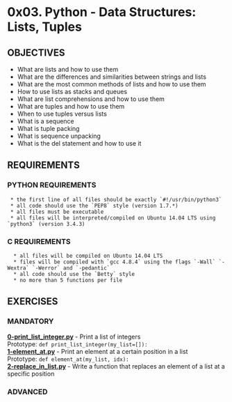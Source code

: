 # 0x03. Python - Data Structures: Lists, Tuples  

## OBJECTIVES   
   * What are lists and how to use them
   * What are the differences and similarities between strings and lists
   * What are the most common methods of lists and how to use them
   * How to use lists as stacks and queues
   * What are list comprehensions and how to use them
   * What are tuples and how to use them
   * When to use tuples versus lists
   * What is a sequence
   * What is tuple packing
   * What is sequence unpacking
   * What is the del statement and how to use it

## REQUIREMENTS   

### PYTHON REQUIREMENTS
     * the first line of all files should be exactly `#!/usr/bin/python3`   
     * all code should use the `PEP8` style (version 1.7.*)   
     * all files must be executable   
     * all files will be interpreted/compiled on Ubuntu 14.04 LTS using `python3` (version 3.4.3)   

### C REQUIREMENTS  
      * all files will be compiled on Ubuntu 14.04 LTS
      * files will be compiled with `gcc 4.8.4` using the flags `-Wall` `-Wextra` `-Werror` and `-pedantic`
      * all code should use the `Betty` style
      * no more than 5 functions per file

## EXERCISES   

### MANDATORY   
**[0-print_list_integer.py](0-print_list_integer.py)** -  Print a list of integers    
Prototype: `def print_list_integer(my_list=[]):`   
**[1-element_at.py](1-element_at.py)** - Print an element at a certain position in a list     
Prototype: `def element_at(my_list, idx):`   
**[2-replace_in_list.py](2-replace_in_list.py)** - Write a function that replaces an element of a list at a specific position   

### ADVANCED   

